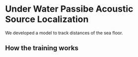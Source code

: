 # Under Water Passibe Acoustic Source Localization

We developed a model to track distances of the sea floor. 

## How the training works